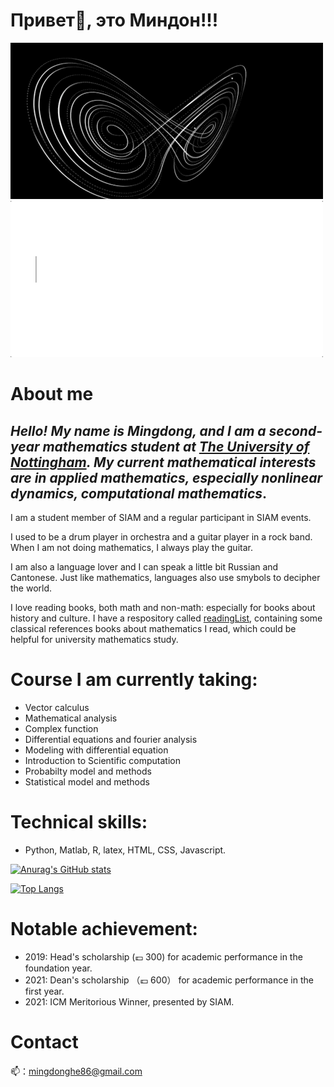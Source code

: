 # Привет👋, это Mиндон!!!
![nonlinear](https://github.com/Homingdung/Homingdung/blob/main/nonlinear.gif)
![text](https://github.com/Homingdung/Homingdung/blob/main/text.gif)
# About me 
## *Hello! My name is Mingdong, and I am a second-year mathematics student at [The University of Nottingham](https://www.nottingham.ac.uk/). My current mathematical interests are in applied mathematics, especially nonlinear dynamics, computational mathematics*. 



I am a student member of SIAM and a regular participant in SIAM events.

I used to be a drum player in orchestra and a guitar player in a rock band. When I am not doing mathematics, I always play the guitar. 

I am also a language lover and I can speak a little bit Russian and Cantonese. Just like mathematics, languages also use smybols to decipher the world.

I love reading books, both math and non-math: especially for books about history and culture. I have a respository called [readingList](https://github.com/Homingdung/readingList), containing some classical references books about mathematics I read, which could be helpful for university mathematics study.


# Course I am currently taking:
+ Vector calculus
+ Mathematical analysis
+ Complex function
+ Differential equations and fourier analysis
+ Modeling with differential equation
+ Introduction to Scientific computation
+ Probabilty model and methods
+ Statistical model and methods


# Technical skills:
+ Python, Matlab, R, latex, HTML, CSS, Javascript.

[![Anurag's GitHub stats](https://github-readme-stats.vercel.app/api?username=Homingdung)](https://github.com/anuraghazra/github-readme-stats)

[![Top Langs](https://github-readme-stats.vercel.app/api/top-langs/?username=Homingdung&layout=compact)](https://github.com/anuraghazra/github-readme-stats)


# Notable achievement:
+ 2019: Head's scholarship (💷 300) for academic performance in the foundation year.
+ 2021: Dean's scholarship （💷 600） for academic performance in the first year.
+ 2021: ICM Meritorious Winner, presented by SIAM.


# Contact
📫：mingdonghe86@gmail.com

<!--
**Peter3822724/Peter3822724** is a ✨ _special_ ✨ repository because its `README.md` (this file) appears on your GitHub profile.

Here are some ideas to get you started:

- 🔭 I’m currently working on ...
- 🌱 I’m currently learning ...
- 👯 I’m looking to collaborate on ...
- 🤔 I’m looking for help with ...
- 💬 Ask me about ...
- 📫 How to reach me: ...
- 😄 Pronouns: ...
- ⚡ Fun fact: ...
-->
